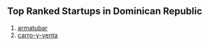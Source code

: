 ## Top Ranked Startups in Dominican Republic

1. [armatubar](http://www.startupranking.com/armatubar)
2. [carro-y-venta](http://www.startupranking.com/carro-y-venta)

